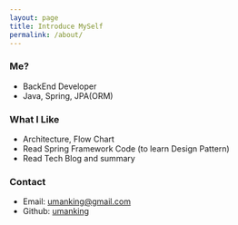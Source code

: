 ```yaml
---
layout: page
title: Introduce MySelf
permalink: /about/
---
```

### Me?
- BackEnd Developer
- Java, Spring, JPA(ORM) 

### What I Like
- Architecture, Flow Chart 
- Read Spring Framework Code (to learn Design Pattern)
- Read Tech Blog and summary

### Contact
- Email: <umanking@gmail.com>
- Github: [umanking](https://github.com/umanking)